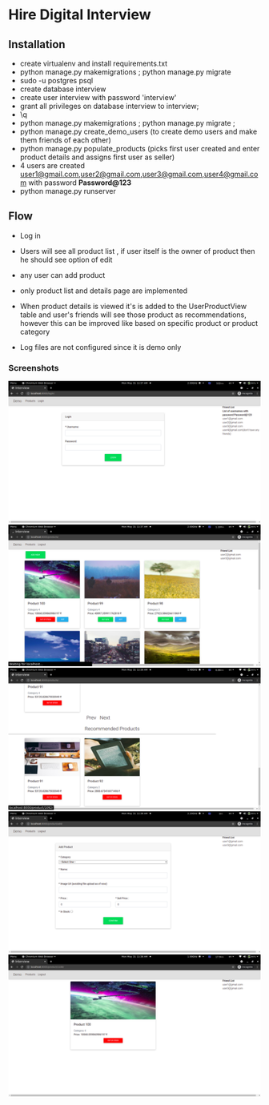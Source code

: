 # Hire Digital Interview

## Installation

* create virtualenv and install requirements.txt
* python manage.py makemigrations ; python manage.py migrate
* sudo -u postgres psql
* create database interview
* create user interview with password 'interview'
* grant all privileges on database interview to interview;
* \q
* python manage.py makemigrations ; python manage.py migrate ;
* python manage.py create_demo_users (to create demo users and make them friends of each other)
* python manage.py populate_products (picks first user created and enter product details and assigns first user as
  seller)
* 4 users are created user1@gmail.com,user2@gmail.com,user3@gmail.com,user4@gmail.com with password <strong>Password@123</strong>
* python manage.py runserver

## Flow

* Log in
* Users will see all product list , if user itself is the owner of product then he should see option of edit
* any user can add product
* only product list and details page are implemented
* When product details is viewed it's is added to the UserProductView table and user's friends will see those product as
  recommendations, however this can be improved like based on specific product or product category

* Log files are not configured since it is demo only  

### Screenshots

![Alt text](assets/screenshots/1.png?raw=true "Screenshot")
![Alt text](assets/screenshots/2.png?raw=true "Screenshot")
![Alt text](assets/screenshots/3.png?raw=true "Screenshot")
![Alt text](assets/screenshots/4.png?raw=true "Screenshot")
![Alt text](assets/screenshots/5.png?raw=true "Screenshot")
